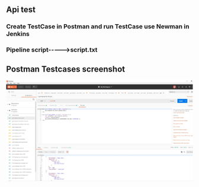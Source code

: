 

## Api test
### Create TestCase in Postman and run TestCase use Newman in Jenkins

### Pipeline script----->script.txt

## Postman Testcases screenshot
![Alt text](https://github.com/AlishaOne/Api_test_Postman_Newman_Jenkin/blob/master/screenshots/Testcases.jpg)

